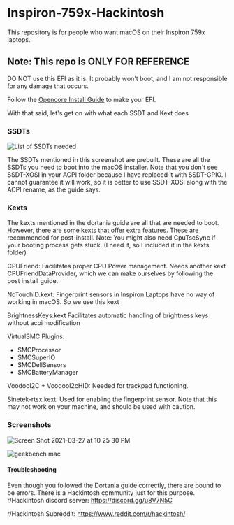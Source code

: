 # Inspiron-759x-Hackintosh
This repository is for people who want macOS on their Inspiron 759x laptops.


## Note: This repo is ONLY FOR REFERENCE

DO NOT use this EFI as it is. It probably won't boot, and I am not responsible for any damage that occurs.

Follow the [Opencore Install Guide](https://dortania.github.io/OpenCore-Install-Guide/) to make your EFI.

With that said, let's get on with what each SSDT and Kext does

### SSDTs

![List of SSDTs needed](https://user-images.githubusercontent.com/82939599/121011440-3d373100-c7b4-11eb-8ec6-759913df5aba.png)

The SSDTs mentioned in this screenshot are prebuilt. These are all the SSDTs you need to boot into the macOS installer.
Note that you don't see SSDT-XOSI in your ACPI folder because I have replaced it with SSDT-GPIO. I cannot guarantee it will work, so it is better to use SSDT-XOSI along with the ACPI rename, as the guide says.

### Kexts

The kexts mentioned in the dortania guide are all that are needed to boot. However, there are some kexts that offer extra features. These are recommended for post-install.
Note: You might also need CpuTscSync if your booting process gets stuck. (I need it, so I included it in the kexts folder)

CPUFriend: Facilitates proper CPU Power management. Needs another kext CPUFriendDataProvider, which we can make ourselves by following the post install guide.

NoTouchID.kext: Fingerprint sensors in Inspiron Laptops have no way of working in macOS. So we use this kext

BrightnessKeys.kext Facilitates automatic handling of brightness keys without acpi modification

VirtualSMC Plugins:
 - SMCProcessor
 - SMCSuperIO
 - SMCDellSensors
 - SMCBatteryManager

VoodooI2C + VoodooI2cHID: Needed for trackpad functioning. 

Sinetek-rtsx.kext: Used for enabling the fingerprint sensor. Note that this may not work on your machine, and should be used with caution.

### Screenshots

![Screen Shot 2021-03-27 at 10 25 30 PM](https://user-images.githubusercontent.com/82939599/121173361-5dc7bf80-c876-11eb-8eed-fabf857cd34c.png)

![geekbench mac](https://user-images.githubusercontent.com/82939599/121173170-1b9e7e00-c876-11eb-8299-c8b661b73176.png)


#### Troubleshooting

Even though you followed the Dortania guide correctly, there are bound to be errors. There is a Hackintosh community just for this purpose. 
r/Hackintosh discord server: https://discord.gg/u8V7N5C

r/Hackintosh Subreddit: https://www.reddit.com/r/hackintosh/
